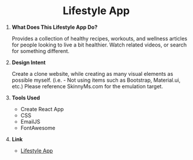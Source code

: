 <h1 align="center">
  Lifestyle App
</h1>

1.  **What Does This Lifestyle App Do?**

    Provides a collection of healthy recipes, workouts, and wellness articles for people looking to live a bit healthier. Watch related videos, or search for something different.

2.  **Design Intent**

    Create a clone website, while creating as many visual elements as possible myself. (i.e. - Not using items such as Bootstrap, Material.ui, etc.) Please reference SkinnyMs.com for the emulation target.

3.  **Tools Used**

    - Create React App
    - CSS
    - EmailJS
    - FontAwesome

4.  **Link**

    - [Lifestyle App](http://lifestyle-app.vercel.app/)
